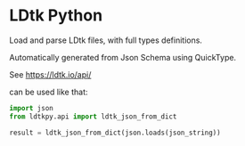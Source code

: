 # LDtk Python 

Load and parse LDtk files, with full types definitions. 

Automatically generated from Json Schema using QuickType.

See https://ldtk.io/api/

can be used like that:


```python 
import json
from ldtkpy.api import ldtk_json_from_dict

result = ldtk_json_from_dict(json.loads(json_string))
```